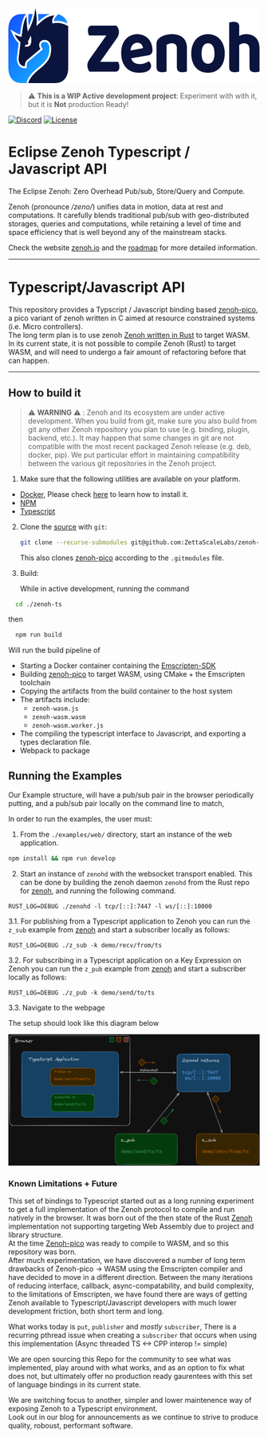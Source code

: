 <img src="https://raw.githubusercontent.com/eclipse-zenoh/zenoh/master/zenoh-dragon.png" height="150">

> :warning: **This is a WIP Active development project**: Experiment with with it, but it is **Not** production Ready!

[![Discord](https://img.shields.io/badge/chat-on%20discord-blue)](https://discord.gg/2GJ958VuHs)
[![License](https://img.shields.io/badge/License-Apache%202.0-blue.svg)](https://opensource.org/licenses/Apache-2.0)

# Eclipse Zenoh Typescript / Javascript API

The Eclipse Zenoh: Zero Overhead Pub/sub, Store/Query and Compute.

Zenoh (pronounce _/zeno/_) unifies data in motion, data at rest and computations. It carefully blends traditional pub/sub with geo-distributed storages, queries and computations, while retaining a level of time and space efficiency that is well beyond any of the mainstream stacks.

Check the website [zenoh.io](http://zenoh.io) and the [roadmap](https://github.com/eclipse-zenoh/roadmap) for more detailed information.

---

# Typescript/Javascript API

This repository provides a Typscript / Javascript binding based [zenoh-pico], a pico variant of zenoh written in C aimed at resource constrained systems (i.e. Micro controllers).  
The long term plan is to use zenoh [Zenoh written in Rust](https://github.com/eclipse-zenoh/zenoh) to target WASM.  
In its current state, it is not possible to compile Zenoh (Rust) to target WASM, and will need to undergo a fair amount of refactoring before that can happen.

---

## How to build it

> :warning: **WARNING** :warning: : Zenoh and its ecosystem are under active development. When you build from git, make sure you also build from git any other Zenoh repository you plan to use (e.g. binding, plugin, backend, etc.). It may happen that some changes in git are not compatible with the most recent packaged Zenoh release (e.g. deb, docker, pip). We put particular effort in maintaining compatibility between the various git repositories in the Zenoh project.

1. Make sure that the following utilities are available on your platform. 
 - [Docker](https://www.docker.com/), Please check [here](https://docs.docker.com/engine/install/) to learn how to install it.
 - [NPM](https://www.npmjs.com/package/npm)
 - [Typescript](https://www.typescriptlang.org/download/) 

2. Clone the [source] with `git`:

   ```bash
   git clone --recurse-submodules git@github.com:ZettaScaleLabs/zenoh-ts.git
   ```

   This also clones [zenoh-pico] according to the `.gitmodules` file.

3. Build:

   While in active development, running the command

```bash
  cd ./zenoh-ts
```

then

```bash
  npm run build
```

Will run the build pipeline of

- Starting a Docker container containing the [Emscripten-SDK](https://emscripten.org/)
- Building [zenoh-pico] to target WASM, using CMake + the Emscripten toolchain
- Copying the artifacts from the build container to the host system
- The artifacts include:
  - `zenoh-wasm.js`
  - `zenoh-wasm.wasm`
  - `zenoh-wasm.worker.js`
- The compiling the typescript interface to Javascript, and exporting a types declaration file.
- Webpack to package

[source]: https://github.com/ZettaScale-Labs/zenoh-ts.git
[zenoh-pico]: https://github.com/eclipse-zenoh/zenoh-pico

## Running the Examples

Our Example structure, will have a pub/sub pair in the browser periodically putting,
and a pub/sub pair locally on the command line to match,

In order to run the examples, the user must:

1. From the `./examples/web/` directory, start an instance of the web application.

```bash
npm install && npm run develop
```

2. Start an instance of `zenohd` with the websocket transport enabled.
   This can be done by building the zenoh daemon `zenohd` from the Rust repo for [zenoh], and running the following command.

```
RUST_LOG=DEBUG ./zenohd -l tcp/[::]:7447 -l ws/[::]:10000
```

<!--
RUST_LOG=DEBUG cargo run zenohd -- -l tcp/[::]:7447 -l ws/[::]:10000
-->

3.1. For publishing from a Typescript application to Zenoh you can run the `z_sub` example from [zenoh] and start a subscriber locally as follows:

```
RUST_LOG=DEBUG ./z_sub -k demo/recv/from/ts
```

3.2. For subscribing in a Typescript application on a Key Expression on Zenoh you can run the `z_pub` example from [zenoh] and start a subscriber locally as follows:

```
RUST_LOG=DEBUG ./z_pub -k demo/send/to/ts
```

  3.3. Navigate to the webpage 


The setup should look like this diagram below

<img src="./example.png" >

[zenoh]: https://github.com/eclipse-zenoh/zenoh

### Known Limitations + Future

This set of bindings to Typescript started out as a long running experiment to get a full implementation of the Zenoh protocol to compile and run natively in the browser.
It was born out of the then state of the Rust [Zenoh] implementation not supporting targeting Web Assembly due to project and library structure.  
At the time [Zenoh-pico] was ready to compile to WASM, and so this repository was born.  
After much experimentation, we have discovered a number of long term drawbacks of Zenoh-pico -> WASM using the Emscripten compiler and have decided to move in a different direction.
Between the many iterations of reducing interface, callback, async-compatability, and build complexity, to the limitations of Emscripten, we have found there are ways of getting Zenoh available to Typescript/Javascript developers with much lower development friction, both short term and long.

What works today is `put`, `publisher` and _mostly_ `subscriber`,
There is a recurring pthread issue when creating a `subscriber` that occurs when using this implementation (Async threaded TS <-> CPP interop != simple)

We are open sourcing this Repo for the community to see what was implemented, play around with what works, and as an option to fix what does not, but ultimately offer no production ready gaurentees with this set of language bindings in its current state.

We are switching focus to another, simpler and lower maintenence way of exposing Zenoh to a Typescript environment.  
Look out in our blog for announcements as we continue to strive to produce quality, roboust, performant software.
